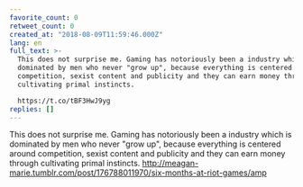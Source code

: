 ```yaml
---
favorite_count: 0
retweet_count: 0
created_at: "2018-08-09T11:59:46.000Z"
lang: en
full_text: >-
  This does not surprise me. Gaming has notoriously been a industry which is
  dominated by men who never "grow up", because everything is centered around
  competition, sexist content and publicity and they can earn money through
  cultivating primal instincts.

  https://t.co/tBF3HwJ9yg
replies: []
---
```


This does not surprise me. Gaming has notoriously been a industry which is
dominated by men who never "grow up", because everything is centered around
competition, sexist content and publicity and they can earn money through
cultivating primal instincts.
<http://meagan-marie.tumblr.com/post/176788011970/six-months-at-riot-games/amp>
